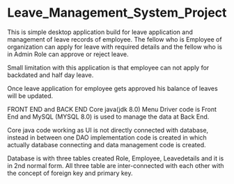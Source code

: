 # Leave_Management_System_Project
This is simple desktop application build for leave application and management of leave records of employee.
The fellow who is Employee of organization can apply for leave with required details and the fellow who is
in Admin Role can approve or reject leave.

Small limitation with this application is that employee can not apply for backdated and half day leave.

Once leave application for employee gets approved his balance of leaves will be updated.

FRONT END and BACK END
Core java(jdk 8.0) Menu Driver code is Front End and MySQL (MYSQL 8.0) is used to manage the data at Back End.

Core java code working as UI is not directly connected with database, instead in between one DAO implementation
code is created in which actually database connecting and data management code is created.

Database is with three tables created Role, Employee, Leavedetails and it is in 2nd normal form.
All three table are inter-connected with each other with the concept of foreign key and primary key.
